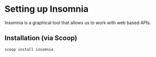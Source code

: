 # Setting up Insomnia

Insomnia is a graphical tool that allows us to work with web based APIs.

## Installation (via Scoop)

```sh
scoop install insomnia
```
